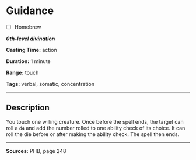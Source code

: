 # Guidance

- [ ] Homebrew

***0th-level divination***

**Casting Time:** action

**Duration:** 1 minute

**Range:** touch

**Tags:** verbal, somatic, concentration

---

## Description
You touch one willing creature.
Once before the spell ends, the target can roll a `d4` and add the number rolled to one ability check of its choice.
It can roll the die before or after making the ability check.
The spell then ends.

---

**Sources:** PHB, page 248
